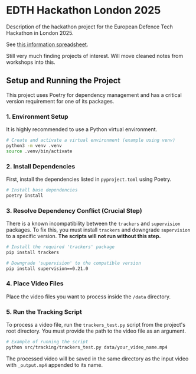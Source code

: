 # EDTH Hackathon London 2025

Description of the hackathon project for the European Defence Tech Hackathon in London 2025.

See [this information spreadsheet](https://docs.google.com/spreadsheets/d/1AT8ndsEe9hgljTUFgmpAJ_pYE9kLxrVdJI-xuT68uto/edit?referrer=luma&gid=2054763765#gid=2054763765).

Still very much finding projects of interest. Will move cleaned notes from workshops into this.

## Setup and Running the Project

This project uses Poetry for dependency management and has a critical version requirement for one of its packages.

### 1. Environment Setup

It is highly recommended to use a Python virtual environment.

```bash
# Create and activate a virtual environment (example using venv)
python3 -m venv .venv
source .venv/bin/activate
```

### 2. Install Dependencies

First, install the dependencies listed in `pyproject.toml` using Poetry.

```bash
# Install base dependencies
poetry install
```

### 3. Resolve Dependency Conflict (Crucial Step)

There is a known incompatibility between the `trackers` and `supervision` packages. To fix this, you must install `trackers` and downgrade `supervision` to a specific version. **The scripts will not run without this step.**

```bash
# Install the required 'trackers' package
pip install trackers

# Downgrade 'supervision' to the compatible version
pip install supervision==0.21.0
```

### 4. Place Video Files

Place the video files you want to process inside the `/data` directory.

### 5. Run the Tracking Script

To process a video file, run the `trackers_test.py` script from the project's root directory. You must provide the path to the video file as an argument.

```bash
# Example of running the script
python src/tracking/trackers_test.py data/your_video_name.mp4
```

The processed video will be saved in the same directory as the input video with `_output.mp4` appended to its name.

